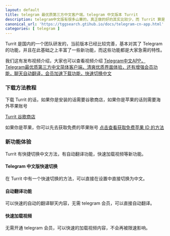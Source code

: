 ```yaml
---
layout: default
title: telegram 最优质第三方中文客户端，telegram 中文版本 Turrit
description: telegram中文版有很多山寨的，真正做的好的其实比较少，而 Turrit 算是非常好用的第三方客户端了，那么去turrit下载在哪里，到底有哪些好用的功能点呢？
canonical_url: 'https://tggsearch.gtihub.io/docs/telegram-cn-app.html'
categories: [ telegram ]
---
```

Turrit 是国内的一个团队研发的，当前版本已经比较完善，基本对其了 Telegram 的功能，并且在此基础之上丰富了一些新功能，而这些功能都是大家急需的特性。

我们这有发布视频介绍，大家也可以查看视频介绍 [Telegram中文APP，Telegram最优质第三方中文简体客户端，清爽优质界面体验，还有增强会员功能，聊天自动翻译，会员加速下载功能，快速切换中文](./302.html?target=https://youtu.be/dhLve1rBuZ0)

### 下载方法教程
下载 Turrit 的话，如果你是安装的话需要谷歌商店，如果你是苹果的话则需要海外苹果账号

[Turrit 谷歌商店](./302.html?target=https://play.google.com/store/apps/details?id=org.telegram.group&hl=en_US)

如果你是苹果，你可以先去获取免费的苹果账号 [点击查看获取免费苹果 ID 的方法](./apple-id.html)

### 新功能体验
Turrit 有快捷切换中文方法，有自动翻译功能，快速加载视频等新功能。

#### Telegram 中文版快速切换
在 Turrit 中有一个快速切换的方法，可以直接在设置中直接切换为中文。

#### 自动翻译功能
可以快速的自动的翻译聊天内容，无需 telegram 会员，可以直接自动翻译。

#### 快速加载视频
无需开通 telegram 会员，可以快速的加载视频内容，不会再被限速影响。